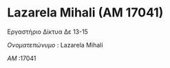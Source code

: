 # Lazarela Mihali (AM 17041) 

Εργαστήριο Δίκτυα Δε 13-15


*Ονoματεπώνυμο* : Lazarela Mihali

*AM* :17041
